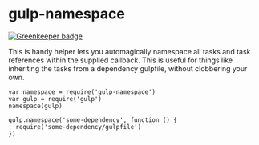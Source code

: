 # gulp-namespace

[![Greenkeeper badge](https://badges.greenkeeper.io/Qard/gulp-namespace.svg)](https://greenkeeper.io/)

This is handy helper lets you automagically namespace all tasks and task references within the supplied callback. This is useful for things like inheriting the tasks from a dependency gulpfile, without clobbering your own.

```
var namespace = require('gulp-namespace')
var gulp = require('gulp')
namespace(gulp)

gulp.namespace('some-dependency', function () {
  require('some-dependency/gulpfile')
})
```
